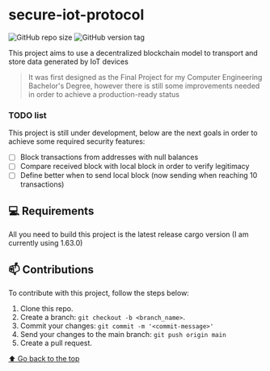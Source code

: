 # secure-iot-protocol

![GitHub repo size](https://img.shields.io/github/repo-size/luis951/secure-iot-protocol?style=for-the-badge)
![GitHub version tag](https://img.shields.io/github/v/tag/luis951/secure-iot-protocol?style=for-the-badge)

This project aims to use a decentralized blockchain model to transport and store data generated by IoT devices

> It was first designed as the Final Project for my Computer Engineering Bachelor's Degree, however there is still some improvements needed in order to achieve a production-ready status

### TODO list

This project is still under development, below are the next goals in order to achieve some required security features:

- [ ] Block transactions from addresses with null balances
- [ ] Compare received block with local block in order to verify legitimacy
- [ ] Define better when to send local block (now sending when reaching 10 transactions)

## 💻 Requirements

All you need to build this project is the latest release cargo version (I am currently using 1.63.0)

## 📫 Contributions

To contribute with this project, follow the steps below:

1. Clone this repo.
2. Create a branch: `git checkout -b <branch_name>`.
3. Commit your changes: `git commit -m '<commit-message>'`
4. Send your changes to the main branch: `git push origin main`
5. Create a pull request.

[⬆ Go back to the top](#secure-iot-protocol)<br>
